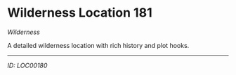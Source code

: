 # Wilderness Location 181

*Wilderness*

A detailed wilderness location with rich history and plot hooks.

---
*ID: LOC00180*